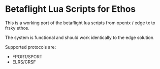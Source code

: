# Betaflight Lua Scripts for Ethos

This is a working port of the betaflight lua scripts from opentx / edge tx to frsky ethos.

The system is functional and should work identically to the edge solution.

Supported protocols are:

- FPORT/SPORT
- ELRS/CRSF
